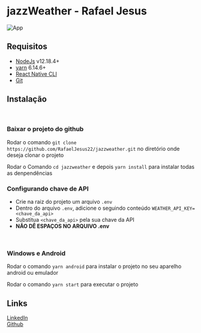 # jazzWeather - Rafael Jesus
![App](https://github.com/RafaelJesus22/jassweather/src/assets/images/app.png)

## Requisitos
  - [NodeJs](https://nodejs.org/en/) v12.18.4+
  - [yarn](https://yarnpkg.com/) 6.14.6+
  - [React Native CLI](https://github.com/react-native-community/cli)
  - [Git](https://git-scm.com/)

## Instalação
<br/>

### Baixar o projeto do github
Rodar o comando `git clone https://github.com/RafaelJesus22/jazzweather.git` no diretório onde deseja clonar o projeto

Rodar o Comando `cd jazzweather` e depois `yarn install` para instalar todas as denpendências

### Configurando chave de API
  - Crie na raiz do projeto um arquivo `.env`
  - Dentro do arquivo `.env`, adicione o seguindo conteúdo `WEATHER_API_KEY=<chave_da_api>`
  - Substitua `<chave_da_api>` pela sua chave da API 
  - <strong>NÃO DÊ ESPAÇOS NO ARQUIVO .env </strong>

<br/>

### Windows e Android
Rodar o comando `yarn android` para instalar o projeto no seu aparelho android ou emulador

Rodar o comando `yarn start` para executar o projeto

## Links
[LinkedIn](https://www.linkedin.com/in/rafael-jesus-0537a8193/) <br/>
[Github](https://github.com/RafaelJesus22)
